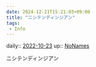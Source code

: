 ```yaml
---
date: 2024-12-21T15:21:03+09:00
title: "ニシテンディンジアン"
tags:
 - Info
---
```


daily:: [2022-10-23](Daily_Note/2022-10-23.md)
up:: [NoNames](Bar/Novel/Chaos/NoNames.md)

ニシテンディンジアン
